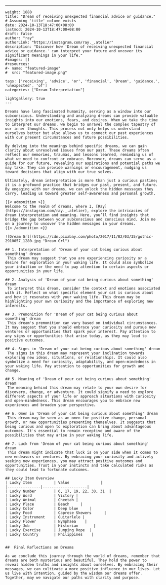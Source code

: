 ---
    weight: 1888
    title: "Dream of receiving unexpected financial advice or guidance."  # Assuming 'title' column exists
    date: 2024-10-13T18:47:00+08:00
    lastmod: 2024-10-13T18:47:00+08:00
    draft: false
    author: "ray"
    authorLink: "https://instagram.com/ray._.atelier"
    description: "Discover how 'Dream of receiving unexpected financial advice or guidance.' can interpret your future and uncover its significant meanings in your life."
    #images: []
    #resources:
    #- name: "featured-image"
    #  src: "featured-image.png"
    
    tags: ['receiving', 'advice', 'or', 'financial', 'Dream', 'guidance.', 'unexpected', 'of']
    categories: ["Dream Interpretation"]
    
    lightgallery: true
    ---
    
    Dreams have long fascinated humanity, serving as a window into our subconscious. Understanding and analyzing dreams can provide valuable insights into our emotions, fears, and desires. When we take the time to interpret our dreams, we begin to unravel the complex tapestry of our inner thoughts. This process not only helps us understand ourselves better but also allows us to connect our past experiences with our present circumstances and future possibilities.
    
    By delving into the meanings behind specific dreams, we can gain clarity about unresolved issues from our past. These dreams often reflect our memories, traumas, and lessons learned, reminding us of what we need to confront or embrace. Moreover, dreams can serve as a guide for our future, revealing our aspirations and potential paths we may take. They can provide warnings or encouragement, nudging us toward decisions that align with our true selves.
    
    Ultimately, dream interpretation is more than just a curious pastime; it is a profound practice that bridges our past, present, and future. By engaging with our dreams, we can unlock the hidden messages they carry, leading us toward greater self-awareness and personal growth.
    
    {{< admonition >}}
    Welcome to the realm of dreams, where I, [Ray](https://instagram.com/ray._.atelier), explore the intricacies of dream interpretation and meaning. Here, you’ll find insights that bridge the gap between your subconscious and conscious mind. Join me on a journey to uncover the hidden messages in your dreams.
    {{< /admonition >}}
    
    ![Dream Grl](https://cdn.pixabay.com/photo/2017/11/02/03/35/gothic-2910057_1280.jpg "Dream Grl")
    
    ## 1. Interpretation of 'Dream of your cat being curious about something' dream
     This dream may suggest that you are experiencing curiosity or a desire for exploration in your waking life. It could also symbolize your intuition or the need to pay attention to certain aspects or opportunities in your life.
    
    ## 2. Analysis of 'Dream of your cat being curious about something' dream
     To interpret this dream, consider the context and emotions associated with it. Reflect on what specific element your cat is curious about and how it resonates with your waking life. This dream may be highlighting your own curiosity and the importance of exploring new interests.
    
    ## 3. Premonition for 'Dream of your cat being curious about something' dream
     This dream's premonition can vary based on individual circumstances. It may suggest that you should embrace your curiosity and pursue new ventures or opportunities that spark your interest. Pay attention to any signs or opportunities that arise today, as they may lead to positive outcomes.
    
    ## 4. Signs in 'Dream of your cat being curious about something' dream
     The signs in this dream may represent your inclination towards exploring new ideas, situations, or relationships. It could also symbolize a need for curiosity, adaptability, and open-mindedness in your waking life. Pay attention to opportunities for growth and change.
    
    ## 5. Meaning of 'Dream of your cat being curious about something' dream
     The meaning behind this dream may relate to your own desire for discovery, change, or adventure. It could signify a need to explore different aspects of your life or approach situations with curiosity and open-mindedness. This dream encourages you to embrace new experiences and broaden your perspective.
    
    ## 6. Omen in 'Dream of your cat being curious about something' dream
     This dream may be seen as an omen for positive change, personal growth, or new opportunities presenting themselves. It suggests that being curious and open to exploration can bring about advantageous outcomes. It's essential to remain receptive and aware of the possibilities that may arise in your waking life.
    
    ## 7. Luck from 'Dream of your cat being curious about something' dream
     This dream might indicate that luck is on your side when it comes to new endeavors or ventures. By embracing your curiosity and actively seeking new experiences, you may attract positive outcomes and opportunities. Trust in your instincts and take calculated risks as they could lead to fortunate outcomes.
    
    ## Lucky Item Overview
    | Lucky Item          | Value              |
    |---------------|--------------------|
    | Lucky Number        | 6, 17, 19, 22, 30, 31  |
    | Lucky Word          | Victory |
    | Lucky Animal        | Cheetah |
    | Lucky Place         | Beach     |
    | Lucky Color         | Deep blue     |
    | Lucky Food          | Caprese Skewers      |
    | Lucky Instrument    | Guitarlele |
    | Lucky Flower        | Nymphaea    |
    | Lucky Job           | Historian       |
    | Lucky Exercise      | Jumping Rope  |
    | Lucky Country       | Philippines    |
    
    
    ##  Final Reflections on Dreams
    
    As we conclude this journey through the world of dreams, remember that dreams are both mysterious and beautiful. They hold the power to reveal hidden truths and insights about ourselves. By embracing their messages, we can cultivate a more positive influence in our lives. Let us live with intention, guided by the wisdom our dreams offer. Together, may we navigate our paths with clarity and purpose.
    